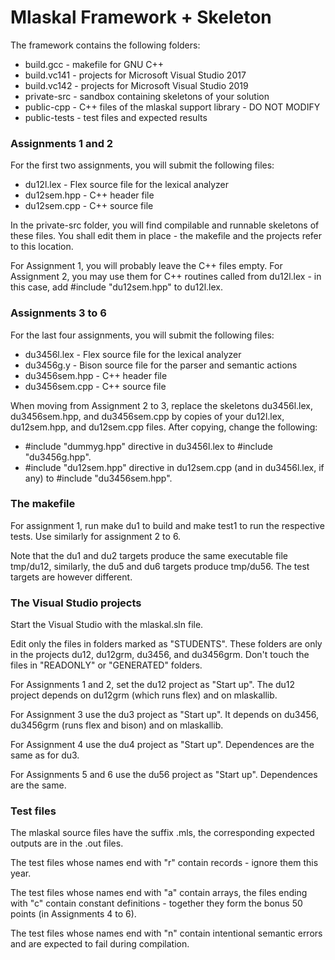 # Mlaskal Framework + Skeleton

The framework contains the following folders:

- build.gcc - makefile for GNU C++
- build.vc141 - projects for Microsoft Visual Studio 2017
- build.vc142 - projects for Microsoft Visual Studio 2019
- private-src - sandbox containing skeletons of your solution
- public-cpp - C++ files of the mlaskal support library - DO NOT MODIFY
- public-tests - test files and expected results

### Assignments 1 and 2

For the first two assignments, you will submit the following files:

- du12l.lex - Flex source file for the lexical analyzer
- du12sem.hpp - C++ header file
- du12sem.cpp - C++ source file

In the private-src folder, you will find compilable and runnable skeletons of these files. You shall edit them in place - the makefile and the projects refer to this location.

For Assignment 1, you will probably leave the C++ files empty. For Assignment 2, you may use them for C++ routines called from du12l.lex - in this case, add #include "du12sem.hpp" to du12l.lex.

### Assignments 3 to 6

For the last four assignments, you will submit the following files:

- du3456l.lex - Flex source file for the lexical analyzer
- du3456g.y - Bison source file for the parser and semantic actions
- du3456sem.hpp - C++ header file
- du3456sem.cpp - C++ source file

When moving from Assignment 2 to 3, replace the skeletons du3456l.lex, du3456sem.hpp, and du3456sem.cpp by copies of your du12l.lex, du12sem.hpp, and du12sem.cpp files. After copying, change the following:

- #include "dummyg.hpp" directive in du3456l.lex to #include "du3456g.hpp".
- #include "du12sem.hpp" directive in du12sem.cpp (and in du3456l.lex, if any) to #include "du3456sem.hpp".

### The makefile

For assignment 1, run make du1 to build and make test1 to run the respective tests. Use similarly for assignment 2 to 6.

Note that the du1 and du2 targets produce the same executable file tmp/du12, similarly, the du5 and du6 targets produce tmp/du56. The test targets are however different.

### The Visual Studio projects

Start the Visual Studio with the mlaskal.sln file.

Edit only the files in folders marked as "STUDENTS". These folders are only in the projects du12, du12grm, du3456, and du3456grm. Don't touch the files in "READONLY" or "GENERATED" folders.

For Assignments 1 and 2, set the du12 project as "Start up". The du12 project depends on du12grm (which runs flex) and on mlaskallib.

For Assignment 3 use the du3 project as "Start up". It depends on du3456, du3456grm (runs flex and bison) and on mlaskallib.

For Assignment 4 use the du4 project as "Start up". Dependences are the same as for du3.

For Assignments 5 and 6 use the du56 project as "Start up". Dependences are the same.

### Test files

The mlaskal source files have the suffix .mls, the corresponding expected outputs are in the .out files.

The test files whose names end with "r" contain records - ignore them this year.

The test files whose names end with "a" contain arrays, the files ending with "c" contain constant definitions - together they form the bonus 50 points (in Assignments 4 to 6).

The test files whose names end with "n" contain intentional semantic errors and are expected to fail during compilation.